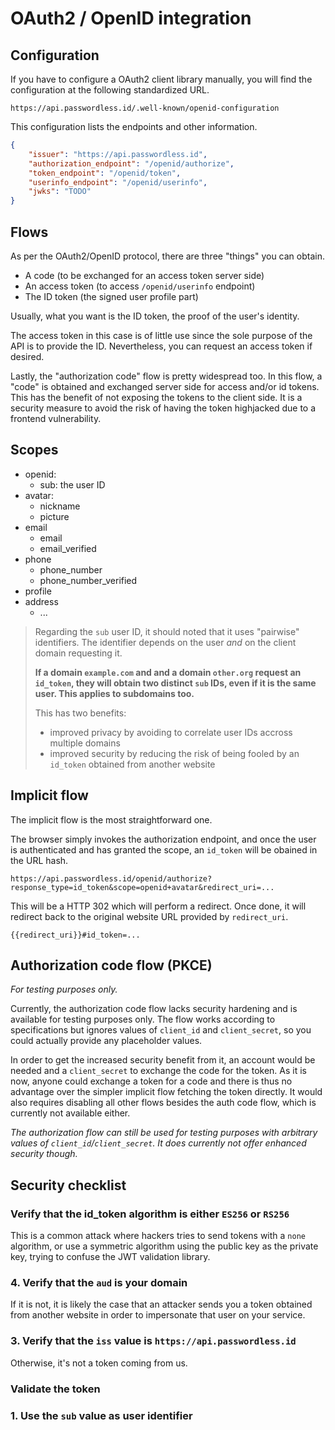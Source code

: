 OAuth2 / OpenID integration
===========================

Configuration
-------------

If you have to configure a OAuth2 client library manually, you will find the configuration at the following standardized URL.

    https://api.passwordless.id/.well-known/openid-configuration 

This configuration lists the endpoints and other information.

```json
{
    "issuer": "https://api.passwordless.id",
    "authorization_endpoint": "/openid/authorize",
    "token_endpoint": "/openid/token",
    "userinfo_endpoint": "/openid/userinfo",
    "jwks": "TODO"
}
```



Flows
-----

As per the OAuth2/OpenID protocol, there are three "things" you can obtain.

- A code (to be exchanged for an access token server side)
- An access token (to access `/openid/userinfo` endpoint)
- The ID token (the signed user profile part)

Usually, what you want is the ID token, the proof of the user's identity.

The access token in this case is of little use since the sole purpose of the API is to provide the ID. Nevertheless, you can request an access token if desired.

Lastly, the "authorization code" flow is pretty widespread too. In this flow, a "code" is obtained and exchanged server side for access and/or id tokens. This has the benefit of not exposing the tokens to the client side. It is a security measure to avoid the risk of having the token highjacked due to a frontend vulnerability.



Scopes
------

- openid:
  - sub: the user ID
- avatar:
  - nickname
  - picture
- email
  - email
  - email_verified
- phone
  - phone_number
  - phone_number_verified
- profile
- address
  - ...


> Regarding the `sub` user ID, it should noted that it uses "pairwise" identifiers. The identifier depends on the user *and* on the client domain requesting it.
> 
> **If a domain `example.com` and and a domain `other.org` request an `id_token`, they will obtain two distinct `sub` IDs, even if it is the same user. This applies to subdomains too.**
> 
> This has two benefits:
> 
> - improved privacy by avoiding to correlate user IDs accross multiple domains
> - improved security by reducing the risk of being fooled by an `id_token` obtained from another website



Implicit flow
-------------

The implicit flow is the most straightforward one.

The browser simply invokes the authorization endpoint, and once the user is authenticated and has granted the scope, an `id_token` will be obained in the URL hash.

    https://api.passwordless.id/openid/authorize?response_type=id_token&scope=openid+avatar&redirect_uri=...

This will be a HTTP 302 which will perform a redirect. Once done, it will redirect back to the original website URL provided by `redirect_uri`.

    {{redirect_uri}}#id_token=...



Authorization code flow (PKCE)
------------------------------

*For testing purposes only.*

Currently, the authorization code flow lacks security hardening and is available for testing purposes only. The flow works according to specifications but ignores values of `client_id` and `client_secret`, so you could actually provide any placeholder values.

In order to get the increased security benefit from it, an account would be needed and a `client_secret` to exchange the code for the token. As it is now, anyone could exchange a token for a code and there is thus no advantage over the simpler implicit flow fetching the token directly. It would also requires disabling all other flows besides the auth code flow, which is currently not available either.

*The authorization flow can still be used for testing purposes with arbitrary values of `client_id`/`client_secret`. It does currently not offer enhanced security though.*



Security checklist
------------------

### Verify that the id_token algorithm is either `ES256` or `RS256`

This is a common attack where hackers tries to send tokens with a `none` algorithm, or use a symmetric algorithm using the public key as the private key, trying to confuse the JWT validation library.

### 4. Verify that the `aud` is your domain

If it is not, it is likely the case that an attacker sends you a token obtained from another website in order to impersonate that user on your service.


### 3. Verify that the `iss` value is `https://api.passwordless.id`

Otherwise, it's not a token coming from us.

### Validate the token

### 1. Use the `sub` value as user identifier

